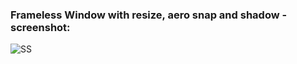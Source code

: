 ### Frameless Window with resize, aero snap and shadow - screenshot:

![SS](https://i.imgur.com/W7QVNst.png)
